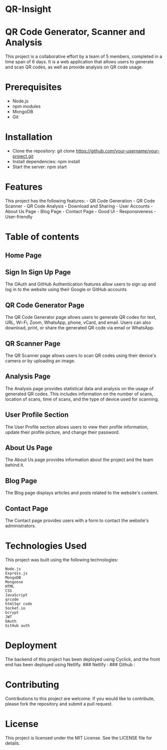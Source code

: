# QR-Insight
# QR Code Generator, Scanner and Analysis
  This project is a collaborative effort by a team of 5 members, completed in a time span of 6 days. It is a web application that allows   users to generate and scan QR codes, as well as provide analysis on QR code usage. 


# Prerequisites
  - Node.js
  - npm modules
  - MongoDB
  - Git
  
# Installation
  - Clone the repository: git clone https://github.com/your-username/your-project.git
  - Install dependencies: npm install
  - Start the server: npm start
  
# Features
  This project has the following features:
    - QR Code Generation
    - QR Code Scanner
    - QR Code Analysis
    - Download and Sharing
    - User Accounts
    - About Us Page
    - Blog Page
    - Contact Page
    - Good UI
    - Responsiveness
    - User-friendly
  
 # Table of contents

  ## Home Page
  
  ## Sign In Sign Up Page
  The OAuth and GitHub Authentication features allow users to sign up and log in to the website using their Google or GitHub accounts
  
  ## QR Code Generator Page
  The QR Code Generator page allows users to generate QR codes for text, URL, Wi-Fi, Zoom, WhatsApp, phone, vCard, and email. Users can     also download, print, or share the generated QR code via email or WhatsApp.

  ## QR Scanner Page
  The QR Scanner page allows users to scan QR codes using their device's camera or by uploading an image.

  ## Analysis Page
  The Analysis page provides statistical data and analysis on the usage of generated QR codes. This includes information on the number of   scans, location of scans, time of scans, and the type of device used for scanning.
  
  ## User Profile Section
  The User Profile section allows users to view their profile information, update their profile picture, and change their password.

  ## About Us Page
  The About Us page provides information about the project and the team behind it.

  ## Blog Page
  The Blog page displays articles and posts related to the website's content.

  ## Contact Page
  The Contact page provides users with a form to contact the website's administrators.

  # Technologies Used
  This project was built using the following technologies:

    Node.js
    Express.js
    MongoDB
    Mongoose
    HTML
    CSS
    JavaScript
    qrcode
    html5qr code
    Socket.io
    bcrypt
    JWT
    OAuth
    GitHub auth
    
  # Deployment
  The backend of this project has been deployed using Cyclick, and the front end has been deployed using Netlify.
    ### Netlify : 
    ### Github : 

  # Contributing
  Contributions to this project are welcome. If you would like to contribute, please fork the repository and submit a pull request.

  # License
  This project is licensed under the MIT License. See the LICENSE file for details.
